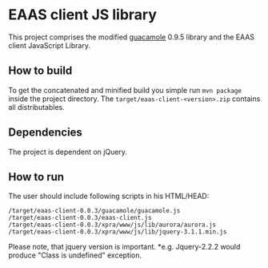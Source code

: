 # EAAS client JS library
This project comprises the modified [guacamole](https://github.com/apache/incubator-guacamole-client) 0.9.5 library and the EAAS client JavaScript Library.

## How to build
To get the concatenated and minified build you simple run `mvn package` inside the project directory. The `target/eaas-client-<version>.zip` contains all distributables.

## Dependencies
The project is dependent on jQuery.

## How to run
The user should include following scripts in his HTML/HEAD:
```
/target/eaas-client-0.0.3/guacamole/guacamole.js
/target/eaas-client-0.0.3/eaas-client.js
/target/eaas-client-0.0.3/xpra/www/js/lib/aurora/aurora.js
/target/eaas-client-0.0.3/xpra/www/js/lib/jquery-3.1.1.min.js

```
Please note, that jquery version is important. *e.g. Jquery-2.2.2 would produce "Class is undefined" exception.